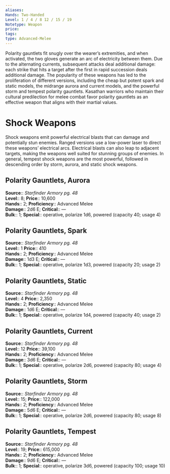 ```yaml
---
aliases: 
Hands: Two-Handed
Level: 1 / 4 / 8 12 / 15 / 19
Notetype: Weapon
price: 
tags: 
type: Advanced-Melee
---
```


Polarity gauntlets fit snugly over the wearer’s extremities, and when activated, the two gloves generate an arc of electricity between them. Due to the alternating currents, subsequent attacks deal additional damage: each strike that hits a target after the first in rapid succession deals additional damage. The popularity of these weapons has led to the proliferation of different versions, including the cheap but potent spark and static models, the midrange aurora and current models, and the powerful storm and tempest polarity gauntlets. Kasathan warriors who maintain their cultural predilection for melee combat favor polarity gauntlets as an effective weapon that aligns with their martial values.

# Shock Weapons

Shock weapons emit powerful electrical blasts that can damage and potentially stun enemies. Ranged versions use a low-power laser to direct these weapons’ electrical arcs. Electrical blasts can also leap to adjacent targets, making the weapons well suited for stunning groups of enemies. In general, tempest shock weapons are the most powerful, followed in descending order by storm, aurora, and static shock weapons.  

## Polarity Gauntlets, Aurora

**Source**:: _Starfinder Armory pg. 48_  
**Level**:: 8;
**Price**:: 10,600  
**Hands**:: 2;
**Proficiency**:: Advanced Melee  
**Damage**:: 2d6 E;
**Critical**:: —  
**Bulk**:: 1;
**Special**:: operative, polarize 1d6, powered (capacity 40; usage 4)

## Polarity Gauntlets, Spark

**Source**:: _Starfinder Armory pg. 48_  
**Level**:: 1
**Price**:: 410  
**Hands**:: 2;
**Proficiency**:: Advanced Melee  
**Damage**:: 1d3 E;
**Critical**:: —  
**Bulk**:: 1;
**Special**:: operative, polarize 1d3, powered (capacity 20; usage 2)

## Polarity Gauntlets, Static

**Source**:: _Starfinder Armory pg. 48_  
**Level**:: 4
**Price**:: 2,350  
**Hands**:: 2;
**Proficiency**:: Advanced Melee  
**Damage**:: 1d6 E;
**Critical**:: —  
**Bulk**:: 1;
**Special**:: operative, polarize 1d4, powered (capacity 40; usage 2)

## Polarity Gauntlets, Current

**Source**:: _Starfinder Armory pg. 48_  
**Level**:: 12
**Price**:: 39,100  
**Hands**:: 2;
**Proficiency**:: Advanced Melee  
**Damage**:: 3d6 E;
**Critical**:: —  
**Bulk**:: 1;
**Special**:: operative, polarize 2d6, powered (capacity 80; usage 4)

## Polarity Gauntlets, Storm

**Source**:: _Starfinder Armory pg. 48_  
**Level**:: 15;
**Price**:: 122,000  
**Hands**:: 2;
**Proficiency**:: Advanced Melee  
**Damage**:: 5d6 E;
**Critical**:: —  
**Bulk**:: 1;
**Special**:: operative, polarize 2d6, powered (capacity 80; usage 8)

## Polarity Gauntlets, Tempest

**Source**:: _Starfinder Armory pg. 48_  
**Level**:: 19;
**Price**:: 615,000  
**Hands**:: 2;
**Proficiency**:: Advanced Melee  
**Damage**:: 9d6 E;
**Critical**:: —  
**Bulk**:: 1;
**Special**:: operative, polarize 3d6, powered (capacity 100; usage 10)
